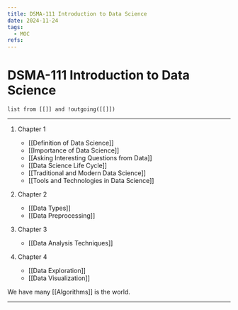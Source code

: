 ```yaml
---
title: DSMA-111 Introduction to Data Science
date: 2024-11-24
tags:
  - MOC
refs:
---
```

# DSMA-111 Introduction to Data Science

```dataview
list from [[]] and !outgoing([[]])
```
---

1. Chapter 1
	- [[Definition of Data Science]]
	- [[Importance of Data Science]]
	- [[Asking Interesting Questions from Data]]
	- [[Data Science Life Cycle]]
	- [[Traditional and Modern Data Science]]
	- [[Tools and Technologies in Data Science]]

2. Chapter 2
	- [[Data Types]]
	- [[Data Preprocessing]]

3. Chapter 3
	- [[Data Analysis Techniques]]

4. Chapter 4
	- [[Data Exploration]]
	- [[Data Visualization]]


We have many [[Algorithms]] is the world.


---